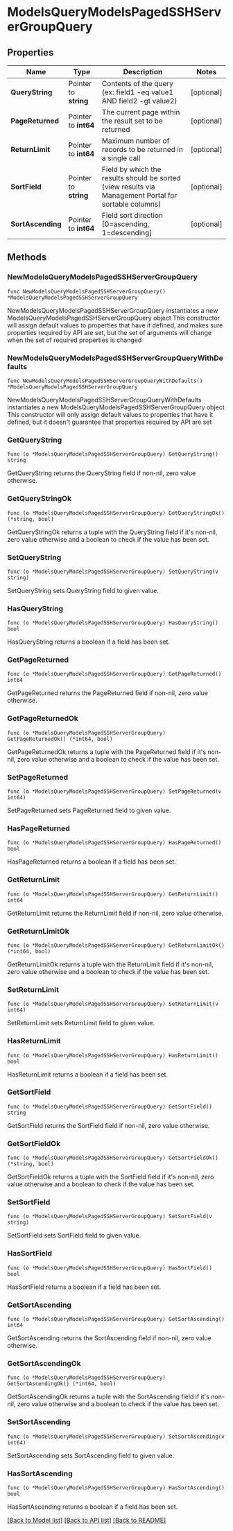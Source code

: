 # ModelsQueryModelsPagedSSHServerGroupQuery

## Properties

Name | Type | Description | Notes
------------ | ------------- | ------------- | -------------
**QueryString** | Pointer to **string** | Contents of the query (ex: field1 -eq value1 AND field2 -gt value2) | [optional] 
**PageReturned** | Pointer to **int64** | The current page within the result set to be returned | [optional] 
**ReturnLimit** | Pointer to **int64** | Maximum number of records to be returned in a single call | [optional] 
**SortField** | Pointer to **string** | Field by which the results should be sorted (view results via Management Portal for sortable columns) | [optional] 
**SortAscending** | Pointer to **int64** | Field sort direction [0&#x3D;ascending, 1&#x3D;descending] | [optional] 

## Methods

### NewModelsQueryModelsPagedSSHServerGroupQuery

`func NewModelsQueryModelsPagedSSHServerGroupQuery() *ModelsQueryModelsPagedSSHServerGroupQuery`

NewModelsQueryModelsPagedSSHServerGroupQuery instantiates a new ModelsQueryModelsPagedSSHServerGroupQuery object
This constructor will assign default values to properties that have it defined,
and makes sure properties required by API are set, but the set of arguments
will change when the set of required properties is changed

### NewModelsQueryModelsPagedSSHServerGroupQueryWithDefaults

`func NewModelsQueryModelsPagedSSHServerGroupQueryWithDefaults() *ModelsQueryModelsPagedSSHServerGroupQuery`

NewModelsQueryModelsPagedSSHServerGroupQueryWithDefaults instantiates a new ModelsQueryModelsPagedSSHServerGroupQuery object
This constructor will only assign default values to properties that have it defined,
but it doesn't guarantee that properties required by API are set

### GetQueryString

`func (o *ModelsQueryModelsPagedSSHServerGroupQuery) GetQueryString() string`

GetQueryString returns the QueryString field if non-nil, zero value otherwise.

### GetQueryStringOk

`func (o *ModelsQueryModelsPagedSSHServerGroupQuery) GetQueryStringOk() (*string, bool)`

GetQueryStringOk returns a tuple with the QueryString field if it's non-nil, zero value otherwise
and a boolean to check if the value has been set.

### SetQueryString

`func (o *ModelsQueryModelsPagedSSHServerGroupQuery) SetQueryString(v string)`

SetQueryString sets QueryString field to given value.

### HasQueryString

`func (o *ModelsQueryModelsPagedSSHServerGroupQuery) HasQueryString() bool`

HasQueryString returns a boolean if a field has been set.

### GetPageReturned

`func (o *ModelsQueryModelsPagedSSHServerGroupQuery) GetPageReturned() int64`

GetPageReturned returns the PageReturned field if non-nil, zero value otherwise.

### GetPageReturnedOk

`func (o *ModelsQueryModelsPagedSSHServerGroupQuery) GetPageReturnedOk() (*int64, bool)`

GetPageReturnedOk returns a tuple with the PageReturned field if it's non-nil, zero value otherwise
and a boolean to check if the value has been set.

### SetPageReturned

`func (o *ModelsQueryModelsPagedSSHServerGroupQuery) SetPageReturned(v int64)`

SetPageReturned sets PageReturned field to given value.

### HasPageReturned

`func (o *ModelsQueryModelsPagedSSHServerGroupQuery) HasPageReturned() bool`

HasPageReturned returns a boolean if a field has been set.

### GetReturnLimit

`func (o *ModelsQueryModelsPagedSSHServerGroupQuery) GetReturnLimit() int64`

GetReturnLimit returns the ReturnLimit field if non-nil, zero value otherwise.

### GetReturnLimitOk

`func (o *ModelsQueryModelsPagedSSHServerGroupQuery) GetReturnLimitOk() (*int64, bool)`

GetReturnLimitOk returns a tuple with the ReturnLimit field if it's non-nil, zero value otherwise
and a boolean to check if the value has been set.

### SetReturnLimit

`func (o *ModelsQueryModelsPagedSSHServerGroupQuery) SetReturnLimit(v int64)`

SetReturnLimit sets ReturnLimit field to given value.

### HasReturnLimit

`func (o *ModelsQueryModelsPagedSSHServerGroupQuery) HasReturnLimit() bool`

HasReturnLimit returns a boolean if a field has been set.

### GetSortField

`func (o *ModelsQueryModelsPagedSSHServerGroupQuery) GetSortField() string`

GetSortField returns the SortField field if non-nil, zero value otherwise.

### GetSortFieldOk

`func (o *ModelsQueryModelsPagedSSHServerGroupQuery) GetSortFieldOk() (*string, bool)`

GetSortFieldOk returns a tuple with the SortField field if it's non-nil, zero value otherwise
and a boolean to check if the value has been set.

### SetSortField

`func (o *ModelsQueryModelsPagedSSHServerGroupQuery) SetSortField(v string)`

SetSortField sets SortField field to given value.

### HasSortField

`func (o *ModelsQueryModelsPagedSSHServerGroupQuery) HasSortField() bool`

HasSortField returns a boolean if a field has been set.

### GetSortAscending

`func (o *ModelsQueryModelsPagedSSHServerGroupQuery) GetSortAscending() int64`

GetSortAscending returns the SortAscending field if non-nil, zero value otherwise.

### GetSortAscendingOk

`func (o *ModelsQueryModelsPagedSSHServerGroupQuery) GetSortAscendingOk() (*int64, bool)`

GetSortAscendingOk returns a tuple with the SortAscending field if it's non-nil, zero value otherwise
and a boolean to check if the value has been set.

### SetSortAscending

`func (o *ModelsQueryModelsPagedSSHServerGroupQuery) SetSortAscending(v int64)`

SetSortAscending sets SortAscending field to given value.

### HasSortAscending

`func (o *ModelsQueryModelsPagedSSHServerGroupQuery) HasSortAscending() bool`

HasSortAscending returns a boolean if a field has been set.


[[Back to Model list]](../README.md#documentation-for-models) [[Back to API list]](../README.md#documentation-for-api-endpoints) [[Back to README]](../README.md)


